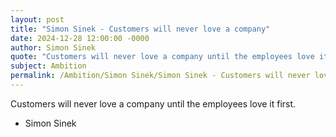 ```yaml
---
layout: post
title: "Simon Sinek - Customers will never love a company"
date: 2024-12-28 12:00:00 -0000
author: Simon Sinek
quote: "Customers will never love a company until the employees love it first."
subject: Ambition
permalink: /Ambition/Simon Sinek/Simon Sinek - Customers will never love a company
---
```


Customers will never love a company until the employees love it first.

- Simon Sinek
